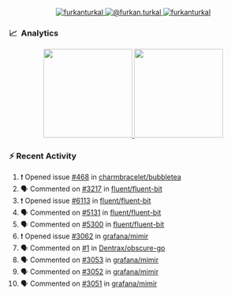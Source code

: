 <p align="center">
  <a href="https://linkedin.com/in/furkanturkal" target="blank">
    <img src="https://img.shields.io/badge/linkedin-%230077B5.svg?&style=for-the-badge&logo=linkedin&logoColor=white" alt="furkanturkal" />
  </a>
  <a href="https://medium.com/@furkan.turkal" target="blank">
    <img src="https://img.shields.io/badge/medium-%2312100E.svg?&style=for-the-badge&logo=medium&logoColor=white" alt="@furkan.turkal" />
  </a>
  <a href="https://twitter.com/furkanturkaI" target="blank">
    <img src="https://img.shields.io/badge/Twitter-1DA1F2?style=for-the-badge&logo=twitter&logoColor=white" alt="furkanturkaI" />
  </a>
</p>

### 📈 &nbsp;Analytics

<p align="center">
  <a href="https://coderstats.net/github/#Dentrax">
    <img height="180em" src="https://github-readme-stats-eight-theta.vercel.app/api?username=Dentrax&show_icons=true&theme=algolia&include_all_commits=true&count_private=true&line_height=26"/>
    <img height="180em" src="https://github-readme-stats-eight-theta.vercel.app/api/top-langs/?username=Dentrax&layout=compact&langs_count=8&theme=algolia&line_height=26"/>
  </a>
</p>

### :zap: Recent Activity

<!--START_SECTION:activity-->
1. ❗️ Opened issue [#468](https://github.com/charmbracelet/bubbletea/issues/468) in [charmbracelet/bubbletea](https://github.com/charmbracelet/bubbletea)
2. 🗣 Commented on [#3217](https://github.com/fluent/fluent-bit/issues/3217) in [fluent/fluent-bit](https://github.com/fluent/fluent-bit)
3. ❗️ Opened issue [#6113](https://github.com/fluent/fluent-bit/issues/6113) in [fluent/fluent-bit](https://github.com/fluent/fluent-bit)
4. 🗣 Commented on [#5131](https://github.com/fluent/fluent-bit/issues/5131) in [fluent/fluent-bit](https://github.com/fluent/fluent-bit)
5. 🗣 Commented on [#5300](https://github.com/fluent/fluent-bit/issues/5300) in [fluent/fluent-bit](https://github.com/fluent/fluent-bit)
6. ❗️ Opened issue [#3062](https://github.com/grafana/mimir/issues/3062) in [grafana/mimir](https://github.com/grafana/mimir)
7. 🗣 Commented on [#1](https://github.com/Dentrax/obscure-go/issues/1) in [Dentrax/obscure-go](https://github.com/Dentrax/obscure-go)
8. 🗣 Commented on [#3053](https://github.com/grafana/mimir/issues/3053) in [grafana/mimir](https://github.com/grafana/mimir)
9. 🗣 Commented on [#3052](https://github.com/grafana/mimir/issues/3052) in [grafana/mimir](https://github.com/grafana/mimir)
10. 🗣 Commented on [#3051](https://github.com/grafana/mimir/issues/3051) in [grafana/mimir](https://github.com/grafana/mimir)
<!--END_SECTION:activity-->
